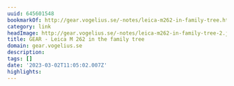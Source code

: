 ```yaml
---
uuid: 645601548
bookmarkOf: http://gear.vogelius.se/-notes/leica-m262-in-family-tree.html
category: link
headImage: http://gear.vogelius.se/-notes/leica-m262-in-family-tree-2.jpg
title: GEAR - Leica M 262 in the family tree
domain: gear.vogelius.se
description: 
tags: []
date: '2023-03-02T11:05:02.007Z'
highlights: 
---
```



